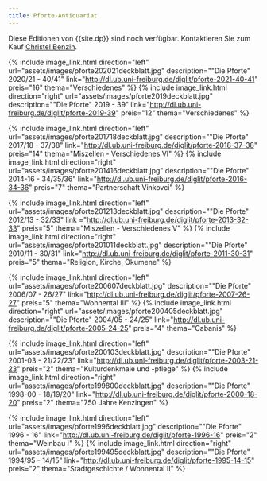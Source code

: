 ```yaml
---
title: Pforte-Antiquariat
---
```


Diese Editionen von {{site.dp}} sind noch verf&uuml;gbar. Kontaktieren Sie zum Kauf [Christel Benzin](kontakt.html).


{% include image_link.html direction="left" url="assets/images/pforte202021deckblatt.jpg" description="&#34;Die Pforte&#34; 2020/21 - 40/41" link="http://dl.ub.uni-freiburg.de/diglit/pforte-2021-40-41" preis="16" thema="Verschiedenes" %}
{% include image_link.html direction="right" url="assets/images/pforte2019deckblatt.jpg" description="&#34;Die Pforte&#34; 2019 - 39" link="http://dl.ub.uni-freiburg.de/diglit/pforte-2019-39" preis="12" thema="Verschiedenes" %}  

{% include image_link.html direction="left" url="assets/images/pforte201718deckblatt.jpg" description="&#34;Die Pforte&#34; 2017/18 - 37/38" link="http://dl.ub.uni-freiburg.de/diglit/pforte-2018-37-38" preis="14" thema="Miszellen - Verschiedenes VI" %}
{% include image_link.html direction="right" url="assets/images/pforte201416deckblatt.jpg" description="&#34;Die Pforte&#34; 2014-16 - 34/35/36" link="http://dl.ub.uni-freiburg.de/diglit/pforte-2016-34-36" preis="7" thema="Partnerschaft Vinkovci" %}  

{% include image_link.html direction="left" url="assets/images/pforte201213deckblatt.jpg" description="&#34;Die Pforte&#34; 2012/13 - 32/33" link ="http://dl.ub.uni-freiburg.de/diglit/pforte-2013-32-33" preis="5" thema="Miszellen - Verschiedenes V" %}
{% include image_link.html direction="right" url="assets/images/pforte201011deckblatt.jpg" description="&#34;Die Pforte&#34; 2010/11 - 30/31" link="http://dl.ub.uni-freiburg.de/diglit/pforte-2011-30-31" preis="5" thema="Religion, Kirche, &Ouml;kumene" %}  

{% include image_link.html direction="left" url="assets/images/pforte200607deckblatt.jpg" description="&#34;Die Pforte&#34; 2006/07 - 26/27" link="http://dl.ub.uni-freiburg.de/diglit/pforte-2007-26-27" preis="5" thema="Wonnental III" %}
{% include image_link.html direction="right" url="assets/images/pforte200405deckblatt.jpg" description="&#34;Die Pforte&#34; 2004/05 - 24/25" link="http://dl.ub.uni-freiburg.de/diglit/pforte-2005-24-25" preis="4" thema="Cabanis" %}  

{% include image_link.html direction="left" url="assets/images/pforte200103deckblatt.jpg" description="&#34;Die Pforte&#34; 2001-03 - 21/22/23" link="http://dl.ub.uni-freiburg.de/diglit/pforte-2003-21-23" preis="2" thema="Kulturdenkmale und -pflege" %}
{% include image_link.html direction="right" url="assets/images/pforte199800deckblatt.jpg" description="&#34;Die Pforte&#34; 1998-00 - 18/19/20" link="http://dl.ub.uni-freiburg.de/diglit/pforte-2000-18-20" preis="2" thema="750 Jahre Kenzingen" %}  

{% include image_link.html direction="left" url="assets/images/pforte1996deckblatt.jpg" description="&#34;Die Pforte&#34; 1996 - 16" link="http://dl.ub.uni-freiburg.de/diglit/pforte-1996-16" preis="2" thema="Weinbau I" %}
{% include image_link.html direction="right" url="assets/images/pforte199495deckblatt.jpg" description="&#34;Die Pforte&#34; 1994/95 - 14/15" link="http://dl.ub.uni-freiburg.de/diglit/pforte-1995-14-15" preis="2" thema="Stadtgeschichte / Wonnental II" %}
